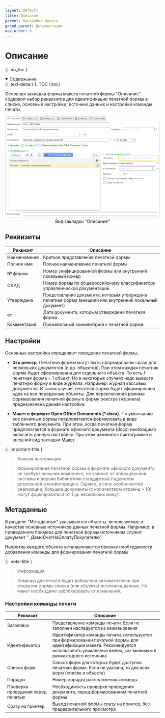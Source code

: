```yaml
---
layout: default
title: Описание
parent: Настройка макета
grand_parent: Документация
nav_order: 3
--- 
```


# Описание
{: .no_toc }

<details open markdown="block">
  <summary>
    Содержание
  </summary>
  {: .text-delta }
1. TOC
{:toc}
</details>

Основная закладка формы макета печатной формы "Описание" содержит набор реквизитов для идентификации печатной формы в списке, основные настройки, источник данных и настройки команды печати.

<p align="center">
    <img src="./../img/ch_02/6_page1.png" style="width:700px">
    <br>Вид закладки "Описание"
</p>

## Реквизиты

| Реквизит | Описание |
|--|--|
| Наименование | Краткое представление печатной формы |
| Полное имя | Полное наименование печатной формы |
| № формы | Номер унифицированной формы или внутренний локальный номер |
| ОКУД | Номер формы по общероссийскому классификатору управленческой документации |
| Утверждена | Представление документа, которым утверждена печатная форма (внешний или внутренний локальный документ) |
| от | Дата документа, которым утверждена печатная форма |
| Комментарий | Произвольный комментарий к печатной форме |

## Настройки

Основные настройки определяют поведение печатной формы.

* **Это реестр**. Печатные формы могут быть сформированы сразу для нескольких документов (и др. объектов). При этом каждая печатная форма будет сформирована для отдельного объекта. То есть 1 печатная форма = 1 объект. Но в некоторых случаях надо вывести печатную форму в виде журнала. Например: журнал кассовых документов. В таком случае, печатная форма будет сформирована одна на все переданные объекты. Для переключения режима формирования печатной формы в форму реестра (журнала) предназначена данная настройка.

* **Макет в формате Opеn Office Documents (*.docx)**. По умолчанию все печатные формы предполагается формировать в виде табличного документа. При этом, когда печатная форма предполагается в формате офисного документа (docx) необходимо включить данную настройку. При этом изменится пиктограмма и внешний вид закладки [Макет][1]. 

{: .important-title }
> Важная информация
> 
> Формирование печатной формы в формате офисного документа не требует внешних компонент, не зависит от операционной системы и версии библиотеки стандартных подсистем встроенной в конфигурацию. Однако, в силу особенностей реализации, большие документы (с количеством страниц > 10) могут формироваться от 1 до нескольких минут.

## Метаданные

В разделе "Метаданные" указываются объекты, используемые в качестве основных источников данных печатной формы. Например: в приведенном примере для печатной формы источником служит документ "_ДемоСчетНаОплатуПокупателю".

Напротив каждого объекта устанавливается признак необходимости добавления команды для формирования печатной формы.

{: .note-title }
> Информация
>
> Команда для печати будет добавлена автоматически при открытии формы списка (или объекта) источника данных. Но макет необходимо заблокировать от изменений.

### Настройки команды печати

| Реквизит | Описание |
|--|--|
| Заголовок | Представление команды печати. Если не заполнен наследуется из наименования |
| Идентификатор | Идентификатор команды печати. используется при формировании печатной формы для идентификации макета. Рекомендуется использовать уникальные имена, как минимум в рамках одного источника. |
| Список форм | Список форм для которых будет доступна печатная форма. Если не указана, то для всех форм (списка и объекта) |
| Порядок | Номер порядка расположения команды |
| Проверка проведения перед печатью | Необходимость проверки проведения документа, перед формированием печатной формы |
| Сразу на принтер | Вывод печатной формы сразу на принтер, без предварительного просмотра |

[1]: ./ch_02_07.html


